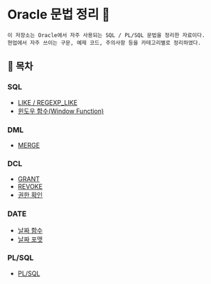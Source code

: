 # Oracle 문법 정리 📘
```
이 저장소는 Oracle에서 자주 사용되는 SQL / PL/SQL 문법을 정리한 자료이다.
현업에서 자주 쓰이는 구문, 예제 코드, 주의사항 등을 카테고리별로 정리하였다.
```


## 📑 목차

### SQL
- [LIKE / REGEXP_LIKE](./LIKE%20&%20REGEXP_LIKE.md)
- [윈도우 함수(Window Function)](./Window%20Function.md)

### DML
- [MERGE](./DML/MERGE.md)

### DCL
- [GRANT](/DCL/GRANT.md)
- [REVOKE](/DCL/REVOKE.md)
- [권한 확인](/DCL/권한%20확인.md)

### DATE
- [날짜 함수](/DATE/Function.md)
- [날짜 포맷](/DATE/Format.md)

### PL/SQL
- [PL/SQL](./PLSQL/PLSQL.md)

